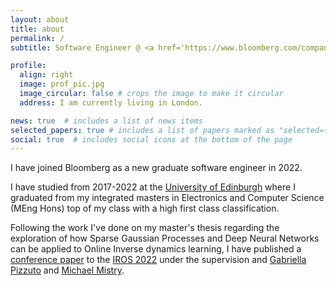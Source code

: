 ```yaml
---
layout: about
title: about
permalink: /
subtitle: Software Engineer @ <a href='https://www.bloomberg.com/company/'>Bloomberg</a>.

profile:
  align: right
  image: prof_pic.jpg
  image_circular: false # crops the image to make it circular
  address: I am currently living in London.

news: true  # includes a list of news items
selected_papers: true # includes a list of papers marked as "selected={true}"
social: true  # includes social icons at the bottom of the page
---
```


I have joined Bloomberg as a new graduate software engineer in 2022. 

I have studied from 2017-2022 at the [University of Edinburgh](https://ed.ac.uk) where I graduated from my integrated masters in Electronics and Computer Science (MEng Hons) top of my class with a high first class classification.

Following the work I've done on my master's thesis regarding the exploration of how Sparse Gaussian Processes and Deep Neural Networks can be applied to Online Inverse dynamics learning, I have published a [conference paper](https://arxiv.org/abs/2205.04796) to the [IROS 2022](https://iros2022.org/) under the supervision and [Gabriella Pizzuto](https://gabriellapizzuto.github.io/) and [Michael Mistry](https://homepages.inf.ed.ac.uk/mmistry/).
